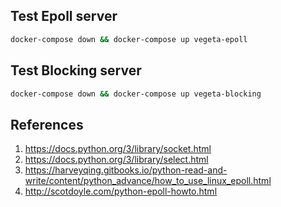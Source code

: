 ## Test Epoll server
```sh
docker-compose down && docker-compose up vegeta-epoll
```
## Test Blocking server
```sh
docker-compose down && docker-compose up vegeta-blocking
```

## References
1. https://docs.python.org/3/library/socket.html
2. https://docs.python.org/3/library/select.html
3. https://harveyqing.gitbooks.io/python-read-and-write/content/python_advance/how_to_use_linux_epoll.html 
4. http://scotdoyle.com/python-epoll-howto.html
